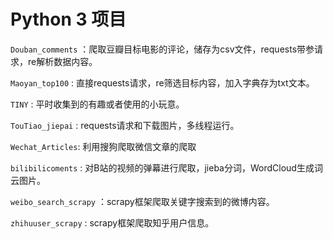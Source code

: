 # Python 3 项目

`Douban_comments` ：爬取豆瓣目标电影的评论，储存为csv文件，requests带参请求，re解析数据内容。

 `Maoyan_top100` : 直接requests请求，re筛选目标内容，加入字典存为txt文本。
 
 `TINY` : 平时收集到的有趣或者使用的小玩意。
 
 `TouTiao_jiepai` : requests请求和下载图片，多线程运行。
 
 `Wechat_Articles`: 利用搜狗爬取微信文章的爬取
 
 `bilibilicoments` : 对B站的视频的弹幕进行爬取，jieba分词，WordCloud生成词云图片。
 
 `weibo_search_scrapy` ：scrapy框架爬取关键字搜索到的微博内容。

 `zhihuuser_scrapy` : scrapy框架爬取知乎用户信息。
